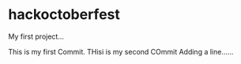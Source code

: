 # hackoctoberfest
My first project...

This is my first Commit.
THisi is my second COmmit
Adding a line......
